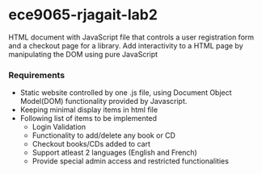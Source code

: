 # ece9065-rjagait-lab2
HTML document with JavaScript file that controls a user registration form and a checkout page for a library. Add interactivity to a HTML page by manipulating the DOM using pure JavaScript

### Requirements
- Static website controlled by one .js file, using Document Object Model(DOM) functionality provided by Javascript.
- Keeping minimal display items in html file
- Following list of items to be implemented
    - Login Validation
    - Functionality to add/delete any book or CD
    - Checkout books/CDs added to cart
    - Support atleast 2 languages (English and French)
    - Provide special admin access and restricted functionalities
